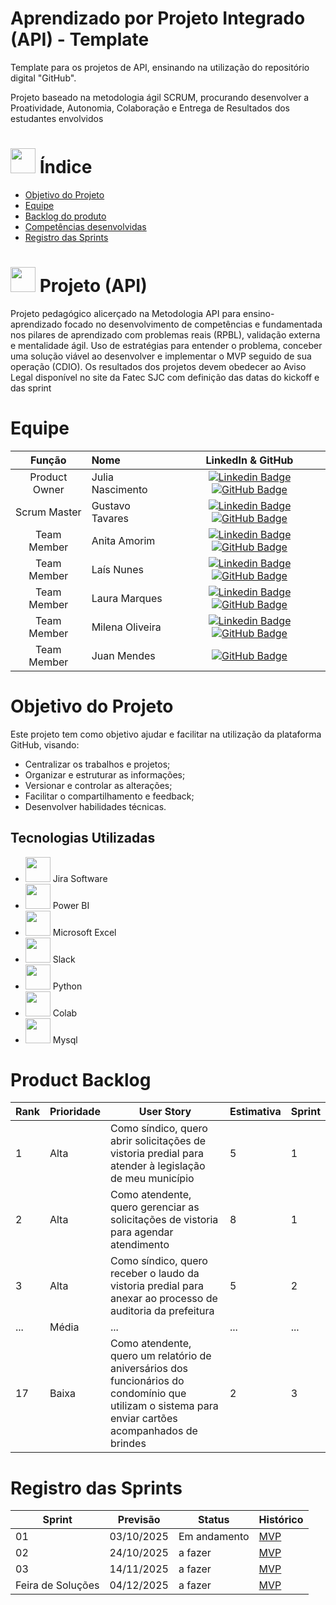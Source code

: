 # Aprendizado por Projeto Integrado (API) - Template

Template para os projetos de API, ensinando na utilização do repositório digital "GitHub". 

Projeto baseado na metodologia ágil SCRUM, procurando desenvolver a Proatividade, Autonomia, Colaboração e Entrega de Resultados dos estudantes envolvidos

# <img src="https://cdn-icons-png.flaticon.com/512/3597/3597194.png" width="40"/> Índice
* [Objetivo do Projeto](#objetivo-do-projeto)
* [Equipe](#Equipe)
* [Backlog do produto](#Product-Backlog)
* [Competências desenvolvidas](#competências-desenvolvidas)
* [Registro das Sprints](#Registro-das-Sprints)


# <img src="https://cdn-icons-png.flaticon.com/512/8488/8488719.png" width="40"/> Projeto (API) 
Projeto pedagógico alicerçado na Metodologia API para ensino-aprendizado focado no desenvolvimento de competências e fundamentada nos pilares de aprendizado com problemas reais (RPBL), validação externa e mentalidade ágil. 
Uso de estratégias para entender o problema, conceber uma solução viável ao desenvolver e implementar o MVP seguido de sua operação (CDIO). 
Os resultados dos projetos devem obedecer ao Aviso Legal disponível no site da Fatec SJC com definição das datas do kickoff e das sprint



# Equipe
|    Função     | Nome                                  |                                                                                                                                                      LinkedIn & GitHub                                                                                                                                                      |
| :-----------: | :------------------------------------ | :-------------------------------------------------------------------------------------------------------------------------------------------------------------------------------------------------------------------------------------------------------------------------------------------------------------------------: |
| Product Owner | Julia Nascimento         |     [![Linkedin Badge](https://img.shields.io/badge/Linkedin-blue?style=flat-square&logo=Linkedin&logoColor=white)](https://www.linkedin.com/in/j%C3%BAlia-lima-31645725b?utm_source=share&utm_campaign=share_via&utm_content=profile&utm_medium=ios_app) [![GitHub Badge](https://img.shields.io/badge/GitHub-111217?style=flat-square&logo=github&logoColor=white)](https://github.com/jlnas)              |
| Scrum Master  | Gustavo Tavares   |     [![Linkedin Badge](https://img.shields.io/badge/Linkedin-blue?style=flat-square&logo=Linkedin&logoColor=white)](https://www.linkedin.com/in/gustavo-tavares-431956308/) [![GitHub Badge](https://img.shields.io/badge/GitHub-111217?style=flat-square&logo=github&logoColor=white)](https://github.com/gustavontavares)   |
| Team Member   | Anita Amorim         |         [![Linkedin Badge](https://img.shields.io/badge/Linkedin-blue?style=flat-square&logo=Linkedin&logoColor=white)](https://www.linkedin.com/in/anita-victoria-16208a24a?utm_source=share&utm_campaign=share_via&utm_content=profile&utm_medium=android_app) [![GitHub Badge](https://img.shields.io/badge/GitHub-111217?style=flat-square&logo=github&logoColor=white)](https://github.com/Anita725/API.git)        |
|  Team Member  | Laís Nunes           |         [![Linkedin Badge](https://img.shields.io/badge/Linkedin-blue?style=flat-square&logo=Linkedin&logoColor=white)](https://www.linkedin.com/in/la%C3%ADs-pereira-oliveira-nunes-58389b254?utm_source=share&utm_campaign=share_via&utm_content=profile&utm_medium=android_app) [![GitHub Badge](https://img.shields.io/badge/GitHub-111217?style=flat-square&logo=github&logoColor=white)](https://github.com/Lais-Nunes)        |
|  Team Member  | Laura Marques      |      [![Linkedin Badge](https://img.shields.io/badge/Linkedin-blue?style=flat-square&logo=Linkedin&logoColor=white)](https://www.linkedin.com/in/laura-marques-a451b8272?utm_source=share&utm_campaign=share_via&utm_content=profile&utm_medium=android_app) [![GitHub Badge](https://img.shields.io/badge/GitHub-111217?style=flat-square&logo=github&logoColor=white)](https://github.com/Laura-Marques/Inform-tica)     |
|  Team Member  | Milena Oliveira      |           [![Linkedin Badge](https://img.shields.io/badge/Linkedin-blue?style=flat-square&logo=Linkedin&logoColor=white)](https://www.linkedin.com/in/gioliveirass) [![GitHub Badge](https://img.shields.io/badge/GitHub-111217?style=flat-square&logo=github&logoColor=white)](https://github.com/gioliveirass)          |
|  Team Member  | Juan Mendes      |           [![GitHub Badge](https://img.shields.io/badge/GitHub-111217?style=flat-square&logo=github&logoColor=white)](https://github.com/Juanmarcelg)       |




# Objetivo do Projeto
Este projeto tem como objetivo ajudar e facilitar na utilização da plataforma GitHub, visando:
* Centralizar os trabalhos e projetos;
* Organizar e estruturar as informações;
* Versionar e controlar as alterações;
* Facilitar o compartilhamento e feedback;
* Desenvolver habilidades técnicas.


## Tecnologias Utilizadas

* <img src="https://images.icon-icons.com/2699/PNG/512/atlassian_jira_logo_icon_170511.png" width="40"/> Jira Software
* <img src="https://upload.wikimedia.org/wikipedia/commons/thumb/c/cf/New_Power_BI_Logo.svg/630px-New_Power_BI_Logo.svg.png" width="40"/> Power BI
* <img src="https://encrypted-tbn0.gstatic.com/images?q=tbn:ANd9GcRt__gdZwhO3aSPCNy6b8HwnR5E5AARVCA1wQ&s" width="40"/> Microsoft Excel
* <img src="https://encrypted-tbn0.gstatic.com/images?q=tbn:ANd9GcTi_3XZlnOm4DOJabuOzmsjjPrzM9_j9M4NgA&s" width="40"/> Slack
* <img src="https://encrypted-tbn0.gstatic.com/images?q=tbn:ANd9GcSBgY4Wfy9hXIn-GOD3xvwiisF8GM97MiktoA&s" width="40"/> Python
* <img src="https://encrypted-tbn0.gstatic.com/images?q=tbn:ANd9GcTvyuHWMd6UOi4d_oVuHTBZsGvS7kG6TFK2yQ&s" width="40"/> Colab
* <img src="https://pngimg.com/uploads/mysql/small/mysql_PNG11.png" width="40"/> Mysql



# Product Backlog

| Rank | Prioridade | User Story                                                                                                                                              | Estimativa | Sprint |
|------|------------|---------------------------------------------------------------------------------------------------------------------------------------------------------|------------|--------|
| 1    | Alta       | Como síndico, quero abrir solicitações de vistoria predial para atender à legislação de meu município                                                    | 5          | 1      |
| 2    | Alta       | Como atendente, quero gerenciar as solicitações de vistoria para agendar atendimento                                                                    | 8          | 1      |
| 3    | Alta       | Como síndico, quero receber o laudo da vistoria predial para anexar ao processo de auditoria da prefeitura                                               | 5          | 2      |
| ...  | Média      | ...                                                                                                                                                     | ...        | ...    |
| 17   | Baixa      | Como atendente, quero um relatório de aniversários dos funcionários do condomínio que utilizam o sistema para enviar cartões acompanhados de brindes     | 2          | 3      |





  
# Registro das Sprints

| Sprint            | Previsão   | Status   | Histórico |
|-------------------|------------|----------|-----------|
| 01                | 03/10/2025 | Em andamento  | [MVP](MVP/sp1.md)  |
| 02                | 24/10/2025 | a fazer  | [MVP](MVP/sp2.md)  |
| 03                | 14/11/2025 | a fazer  | [MVP](MVP/sp3.md)  |
| Feira de Soluções | 04/12/2025 | a fazer  | [MVP](#)  |
